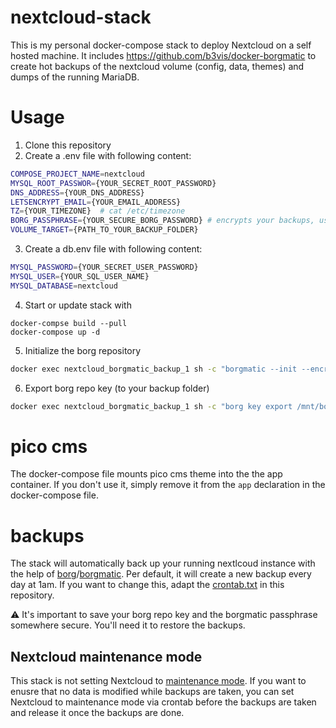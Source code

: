 # nextcloud-stack
This is my personal docker-compose stack to deploy Nextcloud on a self hosted machine. It includes https://github.com/b3vis/docker-borgmatic to create hot backups of the nextcloud volume (config, data, themes) and dumps of the running MariaDB.
# Usage
1. Clone this repository
2. Create a .env file with following content:
```bash
COMPOSE_PROJECT_NAME=nextcloud
MYSQL_ROOT_PASSWOR={YOUR_SECRET_ROOT_PASSWORD}
DNS_ADDRESS={YOUR_DNS_ADDRESS}
LETSENCRYPT_EMAIL={YOUR_EMAIL_ADDRESS}
TZ={YOUR_TIMEZONE}  # cat /etc/timezone
BORG_PASSPHRASE={YOUR_SECURE_BORG_PASSWORD} # encrypts your backups, useful to upload the archive to services like AWS Glacier
VOLUME_TARGET={PATH_TO_YOUR_BACKUP_FOLDER}
```
3. Create a db.env file with following content:
```bash
MYSQL_PASSWORD={YOUR_SECRET_USER_PASSWORD}
MYSQL_USER={YOUR_SQL_USER_NAME}
MYSQL_DATABASE=nextcloud
```
4. Start or update stack with 
```
docker-compse build --pull
docker-compose up -d
```
5. Initialize the borg repository
```bash
docker exec nextcloud_borgmatic_backup_1 sh -c "borgmatic --init --encryption repokey-blake2"
```
6. Export borg repo key (to your backup folder)
```bash
docker exec nextcloud_borgmatic_backup_1 sh -c "borg key export /mnt/borg-repository /mnt/borg-repository/key-export.txt"
```
# pico cms
The docker-compose file mounts pico cms theme into the the app container. If you don't use it, simply remove it from the `app` declaration in the docker-compose file.

# backups
The stack will automatically back up your running nextlcoud instance with the help of [borg](https://borgbackup.readthedocs.io/en/stable/index.html)/[borgmatic](https://torsion.org/borgmatic/). Per default, it will create a new backup every day at 1am. If you want to change this, adapt the [crontab.txt](https://github.com/fezu54/nextcloud-stack/blob/main/backup/borgmatic.d/crontab.txt) in this repository.

⚠️ It's important to save your borg repo key and the borgmatic passphrase somewhere secure. You'll need it to restore the backups.
## Nextcloud maintenance mode
This stack is not setting Nextcloud to [maintenance mode](https://docs.nextcloud.com/server/latest/admin_manual/maintenance/backup.html#maintenance-mode). If you want to enusre that no data is modified while backups are taken, you can set Nextcloud to maintenance mode via crontab before the backups are taken and release it once the backups are done.
